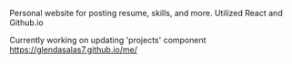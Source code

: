 Personal website for posting resume, skills, and more. Utilized React and Github.io

Currently working on updating 'projects' component
https://glendasalas7.github.io/me/
